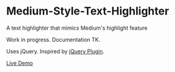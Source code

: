 # Medium-Style-Text-Highlighter
A text highlighter that mimics Medium's highlight feature

Work in progress. Documentation TK.

Uses jQuery. Inspired by [jQuery Plugin](http://www.jqueryscript.net/menu/Medium-style-Floating-Text-highlight-Menu-With-jQuery-CSS3.html).

[Live Demo](http://carlvlewis.net/medium-highlighter/)
